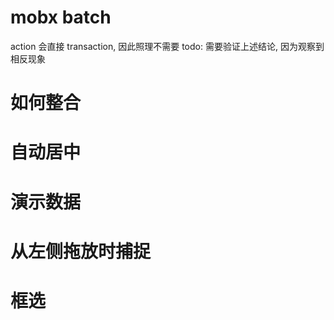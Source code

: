 # mobx batch

action 会直接 transaction, 因此照理不需要
todo: 需要验证上述结论, 因为观察到相反现象

# 如何整合

# 自动居中

# 演示数据

# 从左侧拖放时捕捉

# 框选
